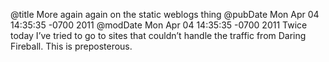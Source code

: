 @title More again again on the static weblogs thing
@pubDate Mon Apr 04 14:35:35 -0700 2011
@modDate Mon Apr 04 14:35:35 -0700 2011
Twice today I’ve tried to go to sites that couldn’t handle the traffic from Daring Fireball. This is preposterous.
